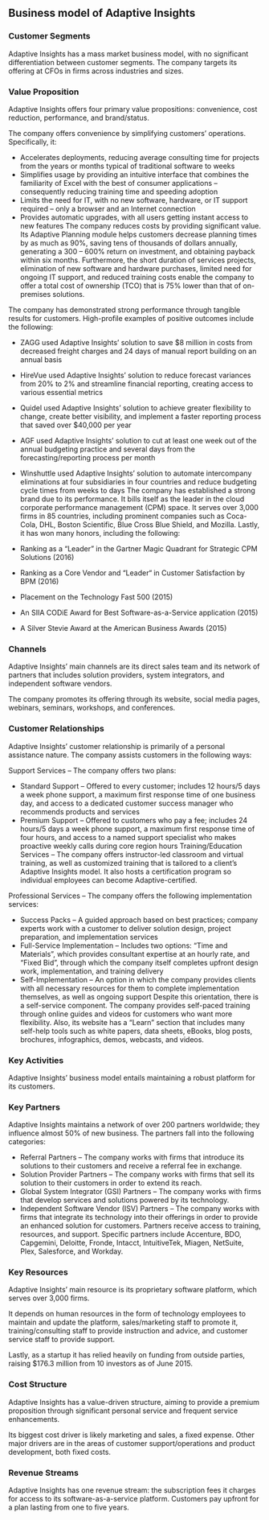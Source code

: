Business model of Adaptive Insights
-----------------------------------

 ### Customer Segments

 Adaptive Insights has a mass market business model, with no significant differentiation between customer segments. The company targets its offering at CFOs in firms across industries and sizes.

 ### Value Proposition

 Adaptive Insights offers four primary value propositions: convenience, cost reduction, performance, and brand/status.

 The company offers convenience by simplifying customers’ operations. Specifically, it:

  * Accelerates deployments, reducing average consulting time for projects from the years or months typical of traditional software to weeks
 * Simplifies usage by providing an intuitive interface that combines the familiarity of Excel with the best of consumer applications – consequently reducing training time and speeding adoption
 * Limits the need for IT, with no new software, hardware, or IT support required – only a browser and an Internet connection
 * Provides automatic upgrades, with all users getting instant access to new features
  The company reduces costs by providing significant value. Its Adaptive Planning module helps customers decrease planning times by as much as 90%, saving tens of thousands of dollars annually, generating a 300 – 600% return on investment, and obtaining payback within six months. Furthermore, the short duration of services projects, elimination of new software and hardware purchases, limited need for ongoing IT support, and reduced training costs enable the company to offer a total cost of ownership (TCO) that is 75% lower than that of on-premises solutions.

 The company has demonstrated strong performance through tangible results for customers. High-profile examples of positive outcomes include the following:

  * ZAGG used Adaptive Insights’ solution to save $8 million in costs from decreased freight charges and 24 days of manual report building on an annual basis
 * HireVue used Adaptive Insights’ solution to reduce forecast variances from 20% to 2% and streamline financial reporting, creating access to various essential metrics
 * Quidel used Adaptive Insights’ solution to achieve greater flexibility to change, create better visibility, and implement a faster reporting process that saved over $40,000 per year
 * AGF used Adaptive Insights’ solution to cut at least one week out of the annual budgeting practice and several days from the forecasting/reporting process per month
 * Winshuttle used Adaptive Insights’ solution to automate intercompany eliminations at four subsidiaries in four countries and reduce budgeting cycle times from weeks to days
  The company has established a strong brand due to its performance. It bills itself as the leader in the cloud corporate performance management (CPM) space. It serves over 3,000 firms in 85 countries, including prominent companies such as Coca-Cola, DHL, Boston Scientific, Blue Cross Blue Shield, and Mozilla. Lastly, it has won many honors, including the following:

  * Ranking as a “Leader” in the Gartner Magic Quadrant for Strategic CPM Solutions (2016)
 * Ranking as a Core Vendor and “Leader“ in Customer Satisfaction by BPM (2016)
 * Placement on the Technology Fast 500 (2015)
 * An SIIA CODiE Award for Best Software-as-a-Service application (2015)
 * A Silver Stevie Award at the American Business Awards (2015)
  ### Channels

 Adaptive Insights’ main channels are its direct sales team and its network of partners that includes solution providers, system integrators, and independent software vendors.

 The company promotes its offering through its website, social media pages, webinars, seminars, workshops, and conferences.

 ### Customer Relationships

 Adaptive Insights’ customer relationship is primarily of a personal assistance nature. The company assists customers in the following ways:

 Support Services – The company offers two plans:

  * Standard Support – Offered to every customer; includes 12 hours/5 days a week phone support, a maximum first response time of one business day, and access to a dedicated customer success manager who recommends products and services
 * Premium Support – Offered to customers who pay a fee; includes 24 hours/5 days a week phone support, a maximum first response time of four hours, and access to a named support specialist who makes proactive weekly calls during core region hours
  Training/Education Services – The company offers instructor-led classroom and virtual training, as well as customized training that is tailored to a client’s Adaptive Insights model. It also hosts a certification program so individual employees can become Adaptive-certified.

 Professional Services – The company offers the following implementation services:

  * Success Packs – A guided approach based on best practices; company experts work with a customer to deliver solution design, project preparation, and implementation services
 * Full-Service Implementation – Includes two options: “Time and Materials”, which provides consultant expertise at an hourly rate, and “Fixed Bid”, through which the company itself completes upfront design work, implementation, and training delivery
 * Self-Implementation – An option in which the company provides clients with all necessary resources for them to complete implementation themselves, as well as ongoing support
  Despite this orientation, there is a self-service component. The company provides self-paced training through online guides and videos for customers who want more flexibility. Also, its website has a “Learn” section that includes many self-help tools such as white papers, data sheets, eBooks, blog posts, brochures, infographics, demos, webcasts, and videos.

 ### Key Activities

 Adaptive Insights’ business model entails maintaining a robust platform for its customers.

 ### Key Partners

 Adaptive Insights maintains a network of over 200 partners worldwide; they influence almost 50% of new business. The partners fall into the following categories:

  * Referral Partners – The company works with firms that introduce its solutions to their customers and receive a referral fee in exchange.
 * Solution Provider Partners – The company works with firms that sell its solution to their customers in order to extend its reach.
 * Global System Integrator (GSI) Partners – The company works with firms that develop services and solutions powered by its technology.
 * Independent Software Vendor (ISV) Partners – The company works with firms that integrate its technology into their offerings in order to provide an enhanced solution for customers.
  Partners receive access to training, resources, and support. Specific partners include Accenture, BDO, Capgemini, Deloitte, Fronde, Intacct, IntuitiveTek, Miagen, NetSuite, Plex, Salesforce, and Workday.

 ### Key Resources

 Adaptive Insights’ main resource is its proprietary software platform, which serves over 3,000 firms.

 It depends on human resources in the form of technology employees to maintain and update the platform, sales/marketing staff to promote it, training/consulting staff to provide instruction and advice, and customer service staff to provide support.

 Lastly, as a startup it has relied heavily on funding from outside parties, raising $176.3 million from 10 investors as of June 2015.

 ### Cost Structure

 Adaptive Insights has a value-driven structure, aiming to provide a premium proposition through significant personal service and frequent service enhancements.

 Its biggest cost driver is likely marketing and sales, a fixed expense. Other major drivers are in the areas of customer support/operations and product development, both fixed costs.

 ### Revenue Streams

 Adaptive Insights has one revenue stream: the subscription fees it charges for access to its software-as-a-service platform. Customers pay upfront for a plan lasting from one to five years.